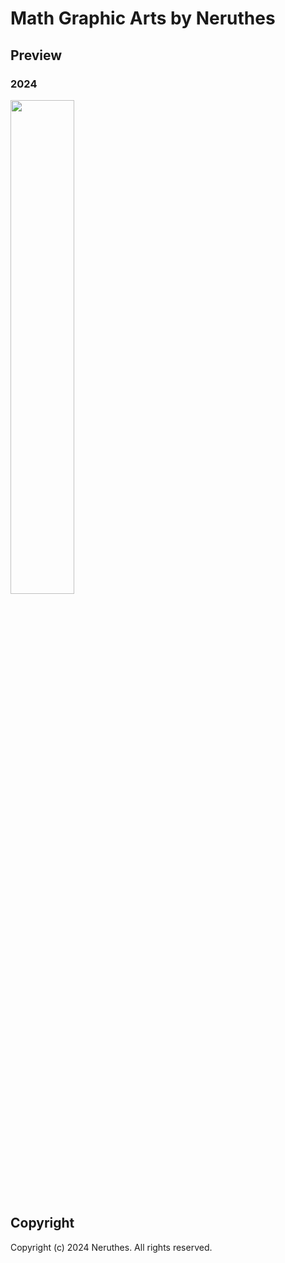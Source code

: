 # Math Graphic Arts by Neruthes



## Preview

### 2024

<img src="https://pub-714f8d634e8f451d9f2fe91a4debfa23.r2.dev/math-graphic-arts/5da5b49a93019ac06549a4f1/Base.10000.png" width="45%" />




## Copyright

Copyright (c) 2024 Neruthes. All rights reserved.


